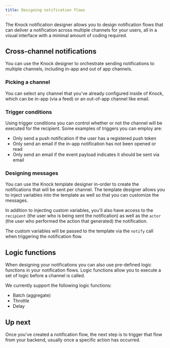 ```yaml
---
title: Designing notification flows
---
```


The Knock notification designer allows you to design notification flows that can deliver a
notification across multiple channels for your users, all in a visual interface with a minimal amount
of coding required.

## Cross-channel notifications

You can use the Knock designer to orchestrate sending notifications to multiple channels, including
in-app and out of app channels.

### Picking a channel

You can select any channel that you've already configured inside of Knock, which can be in-app (via a feed)
or an out-of-app channel like email.

### Trigger conditions

Using trigger conditions you can control whether or not the channel will be executed for the recipient.
Some examples of triggers you can employ are:

- Only send a push notification if the user has a registered push token
- Only send an email if the in-app notification has not been opened or read
- Only send an email if the event payload indicates it should be sent via email

### Designing messages

You can use the Knock template designer in-order to create the notifications that will be sent per
channel. The template designer allows you to inject variables into the template as well so that you can
customize the messages.

In addition to injecting custom variables, you'll also have access to the `recipient` (the user who
is being sent the notification) as well as the `actor` (the user who performed the action that generated)
the notification.

The custom variables will be passed to the template via the `notify` call when triggering the notification flow.

## Logic functions

When designing your notifications you can also use pre-defined logic functions in your notification
flows. Logic functions allow you to execute a set of logic before a channel is called.

We currently support the following logic functions:

- Batch (aggregate)
- Throttle
- Delay

## Up next

Once you've created a notification flow, the next step is to trigger that flow from your backend, usually
once a specific action has occurred.

